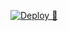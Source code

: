 [![Deploy 🚀](https://github.com/Gurdilsson/Holocron/actions/workflows/deploy.yml/badge.svg?branch=main)](https://github.com/Gurdilsson/Holocron/actions/workflows/deploy.yml)
